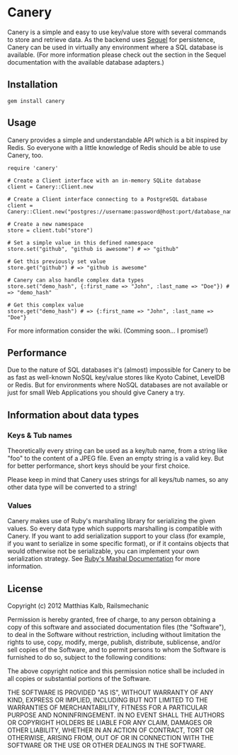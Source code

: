 # Canery
Canery is a simple and easy to use key/value store with several commands to store and retrieve data. As the backend uses [Sequel](https://github.com/jeremyevans/sequel/) for persistence, Canery can be used in virtually any environment where a SQL database is available. (For more information please check out the section in the Sequel documentation with the available database adapters.)

## Installation
	gem install canery

## Usage
Canery provides a simple and understandable API which is a bit inspired by Redis. So everyone with a little knowledge of Redis should be able to use Canery, too. 

	require 'canery'

	# Create a Client interface with an in-memory SQLite database 
	client = Canery::Client.new
	
	# Create a Client interface connecting to a PostgreSQL database
	client = Canery::Client.new("postgres://username:password@host:port/database_name")

	# Create a new namespace
	store = client.tub("store")

	# Set a simple value in this defined namespace
	store.set("github", "github is awesome") # => "github"

	# Get this previously set value
	store.get("github") # => "github is awesome"

	# Canery can also handle complex data types
	store.set("demo_hash", {:first_name => "John", :last_name => "Doe"}) # => "demo_hash"

	# Get this complex value
	store.get("demo_hash") # => {:first_name => "John", :last_name => "Doe"}

For more information consider the wiki. (Comming soon... I promise!)

## Performance
Due to the nature of SQL databases it's (almost) impossible for Canery to be as fast as well-known NoSQL key/value stores like Kyoto Cabinet, LevelDB or Redis. But for environments where NoSQL databases are not available or just for small Web Applications you should give Canery a try.

## Information about data types
### Keys & Tub names
Theoretically every string can be used as a key/tub name, from a string like "foo" to the content of a JPEG file. Even an empty string is a valid key. But for better performance, short keys should be your first choice.

Please keep in mind that Canery uses strings for all keys/tub names, so any other data type will be converted to a string!

### Values
Canery makes use of Ruby's marshaling library for serializing the given values. So every data type which supports marshalling is compatible with Canery. If you want to add serialization support to your class (for example, if you want to serialize in some specific format), or if it contains objects that would otherwise not be serializable, you can implement your own serialization strategy. See [Ruby's Mashal Documentation](http://www.ruby-doc.org/core-1.9.3/Marshal.html) for more information.

## License
Copyright (c) 2012 Matthias Kalb, Railsmechanic

Permission is hereby granted, free of charge, to any person obtaining a copy of this software and associated documentation files (the "Software"), to deal in the Software without restriction, including without limitation the rights to use, copy, modify, merge, publish, distribute, sublicense, and/or sell copies of the Software, and to permit persons to whom the Software is furnished to do so, subject to the following conditions:

The above copyright notice and this permission notice shall be included in all copies or substantial portions of the Software.

THE SOFTWARE IS PROVIDED "AS IS", WITHOUT WARRANTY OF ANY KIND, EXPRESS OR IMPLIED, INCLUDING BUT NOT LIMITED TO THE WARRANTIES OF MERCHANTABILITY, FITNESS FOR A PARTICULAR PURPOSE AND NONINFRINGEMENT. IN NO EVENT SHALL THE AUTHORS OR COPYRIGHT HOLDERS BE LIABLE FOR ANY CLAIM, DAMAGES OR OTHER LIABILITY, WHETHER IN AN ACTION OF CONTRACT, TORT OR OTHERWISE, ARISING FROM, OUT OF OR IN CONNECTION WITH THE SOFTWARE OR THE USE OR OTHER DEALINGS IN THE SOFTWARE.
